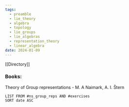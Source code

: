 ```yaml
---
tags:
  - preamble
  - lie_theory
  - algebra
  - topology
  - lie_groups
  - lie_algebras
  - representation_theory
  - linear_algebra
date: 2024-01-09
---
```

[[Directory]]
### Books:
Theory of Group representations - M. A Naimark, A. I. Štern
```dataview
LIST FROM #ns_group_reps AND #exercises
SORT date ASC
```